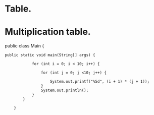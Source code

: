 # Table.
# Multiplication table.

 
 public class Main {

    public static void main(String[] args) {
    
                for (int i = 0; i < 10; i++) {
                
                    for (int j = 0; j <10; j++) {
                    
                        System.out.printf("%5d", (i + 1) * (j + 1));
                    }
                    System.out.println();
                }
            }

        }
